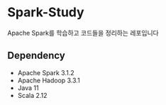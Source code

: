 # Spark-Study
Apache Spark를 학습하고 코드들을 정리하는 레포입니다

## Dependency
- Apache Spark 3.1.2
- Apache Hadoop 3.3.1
- Java 11
- Scala 2.12
